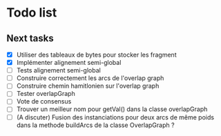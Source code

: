 Todo list
====

## Next tasks

- [x] Utiliser des tableaux de bytes pour stocker les fragment
- [x] Implémenter alignement semi-global
- [ ] Tests alignement semi-global
- [ ] Construire correctement les arcs de l'overlap graph
- [ ] Construire chemin hamitlonien sur l'overlap graph
- [ ] Tester overlapGraph
- [ ] Vote de consensus
- [ ] Trouver un meilleur nom pour getVal() dans la classe overlapGraph
- [ ] (A discuter) Fusion des instanciations pour deux arcs de même poids dans la methode buildArcs de la classe OverlapGraph ?
